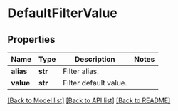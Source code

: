 # DefaultFilterValue

## Properties
Name | Type | Description | Notes
------------ | ------------- | ------------- | -------------
**alias** | **str** | Filter alias. | 
**value** | **str** | Filter default value. | 

[[Back to Model list]](../README.md#documentation-for-models) [[Back to API list]](../README.md#documentation-for-api-endpoints) [[Back to README]](../README.md)


